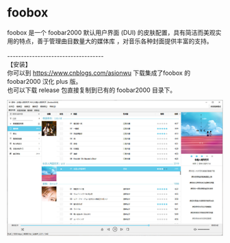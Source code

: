 # foobox

foobox 是一个 foobar2000 默认用户界面 (DUI) 的皮肤配置，具有简洁而美观实用的特点，善于管理曲目数量大的媒体库 ，对音乐各种封面提供丰富的支持。<br/><br/> 
-----------------------------------\
【安装】\
你可以到 https://www.cnblogs.com/asionwu 下载集成了foobox 的 foobar2000 汉化 plus 版。\
也可以下载 release 包直接复制到已有的 foobar2000 目录下。

![alt text](info/screenshot.jpg "foobox - CUI foobar2000 media player")
